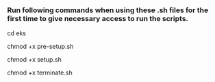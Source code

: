### Run following commands when using these .sh files for the first time to give necessary access to run the scripts.
cd eks

chmod +x pre-setup.sh

chmod +x setup.sh

chmod +x terminate.sh